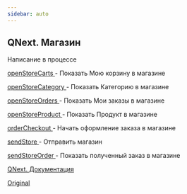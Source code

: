 ```yaml
---
sidebar: auto
---
```


## QNext. Магазин

Написание в процессе









[openStoreCarts ](/docs-test/ph/reactions/openstorecarts)- Показать Мою корзину в магазине

[openStoreCategory ](/docs-test/ph/reactions/openstorecategory)- Показать Категорию в магазине

[openStoreOrders ](/docs-test/ph/reactions/openstoreorders)- Показать Мои заказы в магазине

[openStoreProduct ](/docs-test/ph/reactions/openstoreproduct)- Показать Продукт в магазине

[orderCheckout ](/docs-test/ph/reactions/ordercheckout)- Начать оформление заказа в магазине

[sendStore ](/docs-test/ph/reactions/sendstore)- Отправить магазин

[sendStoreOrder ](/docs-test/ph/reactions/sendstoreorder)- Показать полученный заказ в магазине



[QNext. Документация](/docs-test/ph)

[Original](https://telegra.ph/QNext-admin-stores-about-05-09)